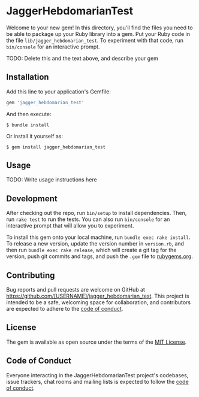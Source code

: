 # JaggerHebdomarianTest

Welcome to your new gem! In this directory, you'll find the files you need to be able to package up your Ruby library into a gem. Put your Ruby code in the file `lib/jagger_hebdomarian_test`. To experiment with that code, run `bin/console` for an interactive prompt.

TODO: Delete this and the text above, and describe your gem

## Installation

Add this line to your application's Gemfile:

```ruby
gem 'jagger_hebdomarian_test'
```

And then execute:

    $ bundle install

Or install it yourself as:

    $ gem install jagger_hebdomarian_test

## Usage

TODO: Write usage instructions here

## Development

After checking out the repo, run `bin/setup` to install dependencies. Then, run `rake test` to run the tests. You can also run `bin/console` for an interactive prompt that will allow you to experiment.

To install this gem onto your local machine, run `bundle exec rake install`. To release a new version, update the version number in `version.rb`, and then run `bundle exec rake release`, which will create a git tag for the version, push git commits and tags, and push the `.gem` file to [rubygems.org](https://rubygems.org).

## Contributing

Bug reports and pull requests are welcome on GitHub at https://github.com/[USERNAME]/jagger_hebdomarian_test. This project is intended to be a safe, welcoming space for collaboration, and contributors are expected to adhere to the [code of conduct](https://github.com/[USERNAME]/jagger_hebdomarian_test/blob/master/CODE_OF_CONDUCT.md).


## License

The gem is available as open source under the terms of the [MIT License](https://opensource.org/licenses/MIT).

## Code of Conduct

Everyone interacting in the JaggerHebdomarianTest project's codebases, issue trackers, chat rooms and mailing lists is expected to follow the [code of conduct](https://github.com/[USERNAME]/jagger_hebdomarian_test/blob/master/CODE_OF_CONDUCT.md).
